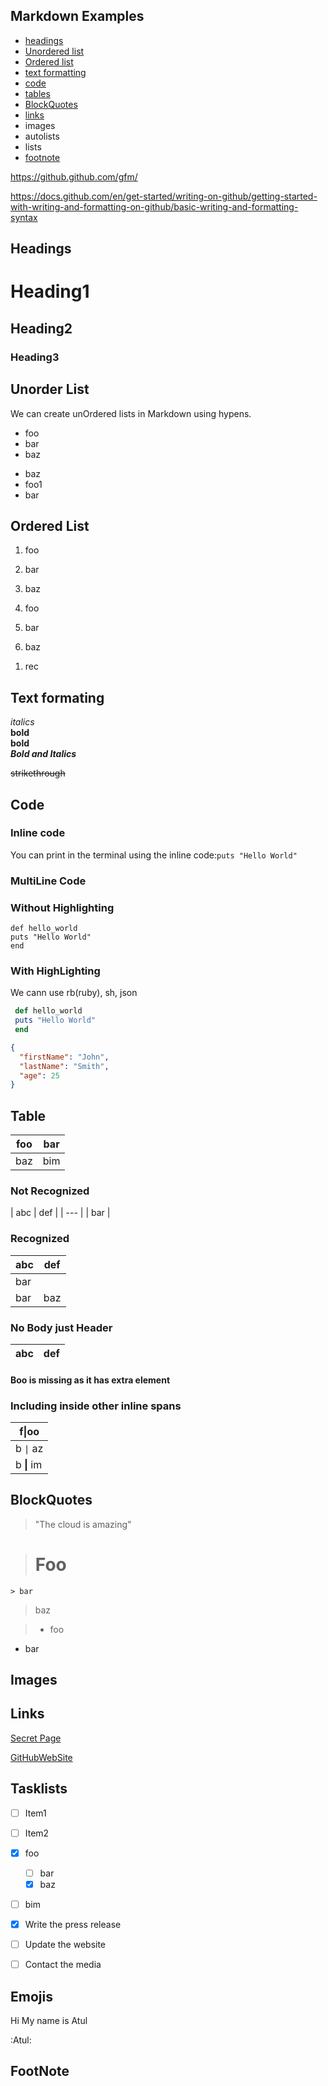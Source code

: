 ## Markdown Examples
- [headings](#headings)
- [Unordered list](#unorder-list)
- [Ordered list](#unorder-list)
- [text formatting](#text-formating)
- [code](#code)
- [tables](#table)
- [BlockQuotes](#blockquotes)
- [links](#links)
- images
- autolists
- lists
- [footnote](#FootNote)

https://github.github.com/gfm/

https://docs.github.com/en/get-started/writing-on-github/getting-started-with-writing-and-formatting-on-github/basic-writing-and-formatting-syntax


## Headings

# Heading1
## Heading2
### Heading3



## Unorder List

We can create unOrdered lists in Markdown using hypens.
  
- foo
- bar
- baz

+ baz  
+ foo1
+ bar


## Ordered List
1. foo
2. bar
3. baz


1. foo
1. bar
1. baz
1)  rec


## Text formating
*italics*  
__bold__  
**bold**  
***Bold and Italics*** 

~~strikethrough~~


## Code

### Inline code
You can print in the terminal using the inline code:`puts "Hello World"`


### MultiLine Code 

 ### Without Highlighting
 ```
 def hello_world
 puts "Hello World"
 end
```

 ### With HighLighting 
 We cann use rb(ruby), sh, json
```rb
 def hello_world
 puts "Hello World"
 end
```
```json
{
  "firstName": "John",
  "lastName": "Smith",
  "age": 25
}
```


## Table  

| foo | bar |
| --- | --- |
| baz | bim |

### Not Recognized
| abc | def |
| --- |
| bar |


### Recognized
| abc | def |
| --- | --- |
| bar |
| bar | baz | boo |

### No Body just Header

| abc | def |
| --- | --- |

#### Boo is missing as it has extra element

### Including inside other inline spans  


| f\|oo  |
| ------ |
| b `\|` az |
| b **\|** im |

## BlockQuotes 
> "The cloud is amazing"  

  > # Foo  
    > bar
 > baz

 > - foo
- bar

## Images


## Links

[Secret Page](secret.md)

[GitHubWebSite](https://github.com)

## Tasklists
- [ ] Item1
- [ ] Item2

- [x] foo
  - [ ] bar
  - [x] baz
- [ ] bim  


- [x] Write the press release
- [ ] Update the website
- [ ] Contact the media

## Emojis
Hi  My name is Atul 

:Atul:

## FootNote
[^1]: This is the first footnote.

[^bignote]: Here's one with multiple paragraphs and code.

    Indent paragraphs to include them in the footnote.

    `{ my code }`

    Add as many paragraphs as you like.
